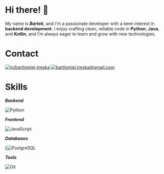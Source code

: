 # Hi there! 👋
My name is **_Bartek_**, and I'm a passionate developer with a keen interest in **backend development**. I enjoy crafting clean, reliable code in **Python**, **Java**, and **Kotlin**, and I’m always eager to learn and grow with new technologies.

# Contact 

[![in/bartlomiej-treska](https://skillicons.dev/icons?i=linkedin&theme=light)](https://www.linkedin.com/in/bartlomiej-treska/) [![bartlomiej.treska@gmail.com](https://skillicons.dev/icons?i=gmail&theme=light)](mailto:bartlomiej.treska@gmail.com)

# Skills 
**_Backend_**

![Python](https://skillicons.dev/icons?i=python,java,kotlin)

**_Frontend_**

![JavaScript](https://skillicons.dev/icons?i=html,css,javascript,typescript)

**_Databases_**

[![PostgreSQL](https://skillicons.dev/icons?i=postgres,mongodb)

**_Tools_**

![Git](https://skillicons.dev/icons?i=git,docker,linux&theme=light)
